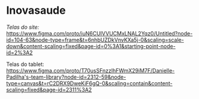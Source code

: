 # Inovasaude

*Telas do site:* 
https://www.figma.com/proto/iuN6CUIVVUCMxLNAL2Yqz0/Untitled?node-id=104-63&node-type=frame&t=6nhbUZDkVnvKXa5j-0&scaling=scale-down&content-scaling=fixed&page-id=0%3A1&starting-point-node-id=2%3A2

Telas do tablet: https://www.figma.com/proto/T70usSFnzzlhFWmX29iM7F/Danielle-Padilha's-team-library?node-id=2312-59&node-type=canvas&t=rC2DRX9DweKiF6gQ-0&scaling=contain&content-scaling=fixed&page-id=2311%3A2
